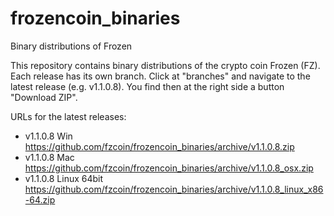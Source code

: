 frozencoin_binaries
===================

Binary distributions of Frozen

This repository contains binary distributions of the crypto coin Frozen (FZ).
Each release has its own branch. Click at "branches" and navigate to the latest
release (e.g. v1.1.0.8). You find then at the right side a button "Download ZIP".

URLs for the latest releases:

- v1.1.0.8 Win          https://github.com/fzcoin/frozencoin_binaries/archive/v1.1.0.8.zip
- v1.1.0.8 Mac          https://github.com/fzcoin/frozencoin_binaries/archive/v1.1.0.8_osx.zip
- v1.1.0.8 Linux 64bit  https://github.com/fzcoin/frozencoin_binaries/archive/v1.1.0.8_linux_x86-64.zip

